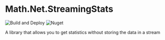 # Math.Net.StreamingStats
![Build and Deploy](https://github.com/rajrao/Math.Net.StreamingStats/workflows/Build%20and%20Deploy/badge.svg)
![Nuget](https://img.shields.io/nuget/vpre/Math.Net.StreamingStats)

A library that allows you to get statistics without storing the data in a stream
